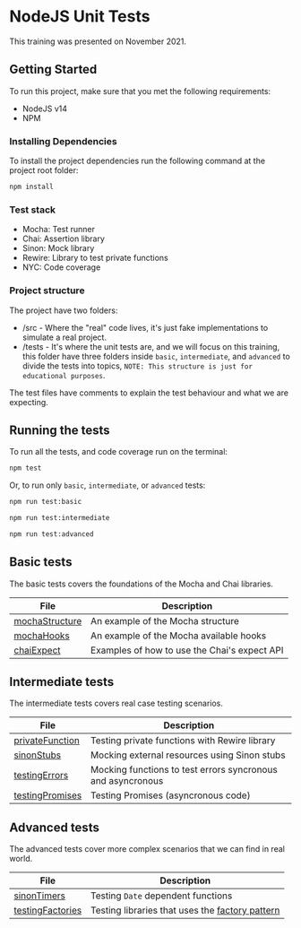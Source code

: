 # NodeJS Unit Tests

This training was presented on November 2021.

## Getting Started

To run this project, make sure that you met the following requirements:

- NodeJS v14
- NPM

### Installing Dependencies

To install the project dependencies run the following command at the project root folder:

```bash
npm install
```

### Test stack

- Mocha: Test runner
- Chai: Assertion library
- Sinon: Mock library
- Rewire: Library to test private functions
- NYC: Code coverage

### Project structure

The project have two folders:

- /src - Where the "real" code lives, it's just fake implementations to simulate a real project.
- /tests - It's where the unit tests are, and we will focus on this training, this folder have three folders inside `basic`, `intermediate`, and `advanced` to divide the tests into topics, `NOTE: This structure is just for educational purposes`. 

The test files have comments to explain the test behaviour and what we are expecting.

## Running the tests
To run all the tests, and code coverage run on the terminal:

```bash
npm test
```
Or, to run only `basic`, `intermediate`, or `advanced` tests:
```bash
npm run test:basic
```
```bash
npm run test:intermediate
```
```bash
npm run test:advanced
```
## Basic tests
The basic tests covers the foundations of the Mocha and Chai libraries.

| File                                                    | Description                                  |
| ------------------------------------------------------- | -------------------------------------------- |
| [mochaStructure](tests/basic/mochaStructucture.test.js) | An example of the Mocha structure            |
| [mochaHooks](tests/basic/mochaHooks.test.js)            | An example of the Mocha available hooks      |
| [chaiExpect](tests/basic/chaiExpect.test.js)            | Examples of how to use the Chai's expect API |

## Intermediate tests
The intermediate tests covers real case testing scenarios.

| File                                                          | Description                                                 |
| ------------------------------------------------------------- | ----------------------------------------------------------- |
| [privateFunction](tests/intermediate/privateFunction.test.js) | Testing private functions with Rewire library               |
| [sinonStubs](tests/intermediate/sinonStubs.test.js)           | Mocking external resources using Sinon stubs                |
| [testingErrors](tests/intermediate/testingErrors.test.js)     | Mocking functions to test errors syncronous and asyncronous |
| [testingPromises](tests/intermediate/testingPromises.test.js) | Testing Promises (asyncronous code)                         |

## Advanced tests
The advanced tests cover more complex scenarios that we can find in real world.

| File                                                        | Description                                                                                                |
| ----------------------------------------------------------- | ---------------------------------------------------------------------------------------------------------- |
| [sinonTimers](tests/advanced/sinonTimers.test.js)           | Testing `Date` dependent functions                                                                         |
| [testingFactories](tests/advanced/testingFactories.test.js) | Testing libraries that uses the [factory pattern](https://refactoring.guru/design-patterns/factory-method) |
